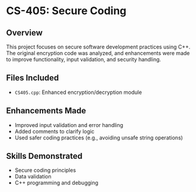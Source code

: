 # CS-405: Secure Coding

## Overview
This project focuses on secure software development practices using C++. The original encryption code was analyzed, and enhancements were made to improve functionality, input validation, and security handling.

## Files Included
- `CS405.cpp`: Enhanced encryption/decryption module

## Enhancements Made
- Improved input validation and error handling
- Added comments to clarify logic
- Used safer coding practices (e.g., avoiding unsafe string operations)

## Skills Demonstrated
- Secure coding principles
- Data validation
- C++ programming and debugging
